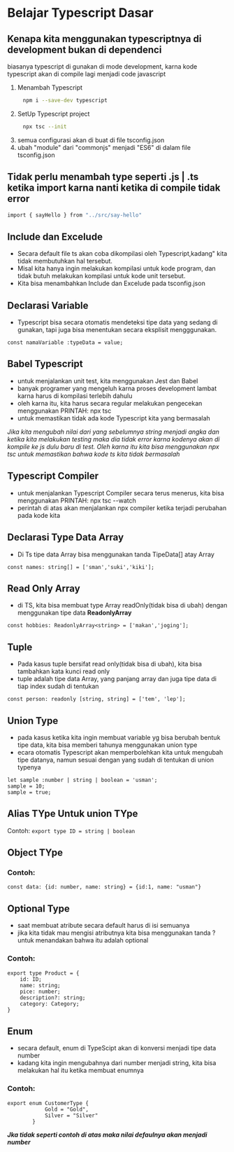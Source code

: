 # Belajar Typescript Dasar

## Kenapa kita menggunakan typescriptnya di development bukan di dependenci
biasanya typescript di gunakan di mode development, karna kode typescript
akan di compile lagi menjadi code javascript

1. Menambah Typescript
```sh
     npm i --save-dev typescript
```

2. SetUp Typescript project
```sh
     npx tsc --init 
```
3. semua configurasi akan di buat di file tsconfig.json
4. ubah "module" dari "commonjs" menjadi "ES6" di dalam file tsconfig.json

## Tidak perlu menambah type seperti .js | .ts ketika import karna nanti ketika di compile tidak error
```sh
import { sayHello } from "../src/say-hello"
```

## Include dan Excelude
- Secara default file ts akan coba dikompilasi oleh Typescript,kadang" kita tidak membutuhkan hal tersebut.
- Misal kita hanya ingin melakukan kompilasi untuk kode program, dan tidak butuh melakukan kompilasi untuk kode unit tersebut.
- Kita bisa menambahkan Include dan Excelude pada tsconfig.json


## Declarasi Variable
- Typescript bisa secara otomatis mendeteksi tipe data yang sedang di gunakan, tapi juga bisa menentukan secara eksplisit mengggunakan.
```
const namaVariable :typeData = value;
```


## Babel Typescript
- untuk menjalankan unit test, kita menggunakan Jest dan Babel
- banyak programer yang mengeluh karna proses development lambat karna harus di kompilasi terlebih dahulu
- oleh karna itu, kita harus secara regular melakukan pengecekan menggunakan PRINTAH: npx tsc
- untuk memastikan tidak ada kode Typescript kita yang bermasalah

*Jika kita mengubah nilai dari yang sebelumnya string menjadi angka dan ketika kita melakukan testing maka dia tidak error karna kodenya akan di kompile ke js dulu baru di test. Oleh karna itu kita bisa menggunakan npx tsc untuk memastikan bahwa kode ts kita tidak bermasalah*


## Typescript Compiler
- untuk menjalankan Typescript Compiler secara terus menerus, kita bisa menggunakan PRINTAH: npx tsc --watch
- perintah di atas akan menjalankan npx compiler ketika terjadi perubahan pada kode kita

## Declarasi Type Data Array
- Di Ts tipe data Array bisa menggunakan tanda TipeData[] atay Array<TipeData>
```
const names: string[] = ['sman','suki','kiki'];
```

## Read Only Array
- di TS, kita bisa membuat type Array readOnly(tidak bisa di ubah) dengan menggunakan tipe data **ReadonlyArray<Typedata>**
```
const hobbies: ReadonlyArray<string> = ['makan','joging'];
```
  
## Tuple
- Pada kasus tuple bersifat read only(tidak bisa di ubah), kita bisa tambahkan kata kunci read only
- tuple adalah tipe data Array, yang panjang array dan juga tipe data di tiap index sudah di tentukan

```
const person: readonly [string, string] = ['tem', 'lep'];
```

## Union Type
- pada kasus ketika kita ingin membuat variable yg bisa berubah bentuk tipe data, kita bisa memberi tahunya menggunakan union type
- ecara otomatis Typescript akan memperbolehkan kita untuk mengubah tipe datanya, namun sesuai dengan yang sudah di tentukan di union typenya

```    
let sample :number | string | boolean = 'usman';
sample = 10;
sample = true;
```
    
## Alias TYpe Untuk union TYpe
Contoh: ```export type ID = string | boolean```

## Object TYpe
### Contoh:
```
const data: {id: number, name: string} = {id:1, name: "usman"}
```

## Optional Type
- saat membuat atribute secara default harus di isi semuanya
- jika kita tidak mau mengisi atributnya kita bisa menggunakan tanda ? untuk menandakan bahwa itu adalah optional
### Contoh:
```
export type Product = {
    id: ID;
    name: string;
    pice: number;
    description?: string;
    category: Category;
}
```

## Enum
- secara default, enum di TypeScipt akan di konversi menjadi tipe data number
- kadang kita ingin mengubahnya dari number menjadi string, kita bisa melakukan hal itu ketika membuat enumnya
### Contoh: 
```
export enum CustomerType {
            Gold = "Gold",
            Silver = "Silver"
        }
```
***Jka tidak seperti contoh di atas maka nilai defaulnya akan menjadi number***
